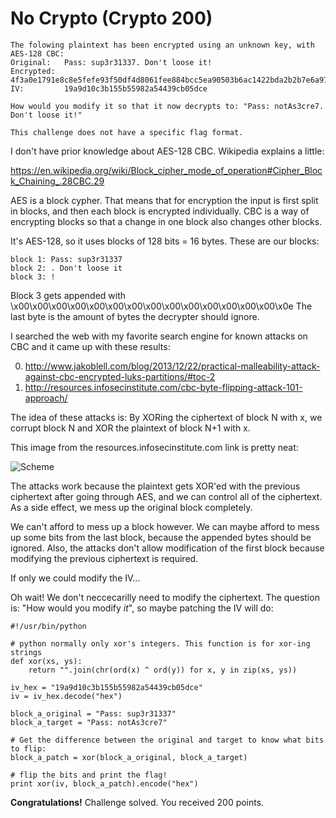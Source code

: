 # No Crypto (Crypto 200)

```
The folowing plaintext has been encrypted using an unknown key, with AES-128 CBC:
Original:   Pass: sup3r31337. Don't loose it!
Encrypted:  4f3a0e1791e8c8e5fefe93f50df4d8061fee884bcc5ea90503b6ac1422bda2b2b7e6a975bfc555f44f7dbcc30aa1fd5e
IV:         19a9d10c3b155b55982a54439cb05dce

How would you modify it so that it now decrypts to: "Pass: notAs3cre7. Don't loose it!"

This challenge does not have a specific flag format.
```


I don't have prior knowledge about AES-128 CBC. Wikipedia explains a little:

https://en.wikipedia.org/wiki/Block_cipher_mode_of_operation#Cipher_Block_Chaining_.28CBC.29

AES is a block cypher. That means that for encryption the input is first split in blocks, and then each block is encrypted individually. 
CBC is a way of encrypting blocks so that a change in one block also changes other blocks.

It's AES-128, so it uses blocks of 128 bits = 16 bytes. These are our blocks:


    block 1: Pass: sup3r31337
    block 2: . Don't loose it
    block 3: !

Block 3 gets appended with \x00\x00\x00\x00\x00\x00\x00\x00\x00\x00\x00\x00\x00\x00\x0e
The last byte is the amount of bytes the decrypter should ignore.

I searched the web with my favorite search engine for known attacks on CBC and it came up with these results:

0. http://www.jakoblell.com/blog/2013/12/22/practical-malleability-attack-against-cbc-encrypted-luks-partitions/#toc-2
0. http://resources.infosecinstitute.com/cbc-byte-flipping-attack-101-approach/

The idea of these attacks is:  By XORing the ciphertext of block N with x, we corrupt block N and XOR the plaintext of block N+1 with x.


This image from the resources.infosecinstitute.com link is pretty neat:

![Scheme](http://i.imgur.com/27E9fHG.jpg)

The attacks work because the plaintext gets XOR'ed with the previous ciphertext after going through AES, and we can control all of the ciphertext.
As a side effect, we mess up the original block completely.

We can't afford to mess up a block however. We can maybe afford to mess up some bits from the last block, because the appended bytes should be ignored.
Also, the attacks don't allow modification of the first block because modifying the previous ciphertext is required.

If only we could modify the IV...

Oh wait! We don't neccecarilly need to modify the ciphertext. The question is: "How would you modify _it_", so maybe patching the IV will do:


    #!/usr/bin/python

    # python normally only xor's integers. This function is for xor-ing strings
    def xor(xs, ys):
        return "".join(chr(ord(x) ^ ord(y)) for x, y in zip(xs, ys))

    iv_hex = "19a9d10c3b155b55982a54439cb05dce"
    iv = iv_hex.decode("hex")

    block_a_original = "Pass: sup3r31337"
    block_a_target = "Pass: notAs3cre7"

    # Get the difference between the original and target to know what bits to flip:
    block_a_patch = xor(block_a_original, block_a_target)

    # flip the bits and print the flag!
    print xor(iv, block_a_patch).encode("hex")


__Congratulations!__ Challenge solved. You received 200 points.        





